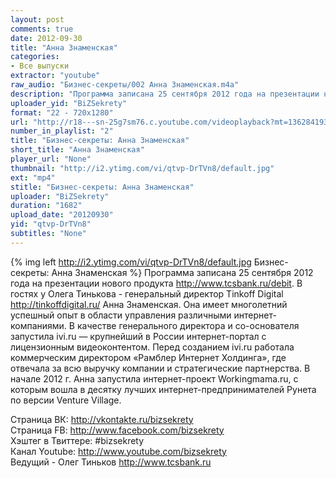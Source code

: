 ```yaml
---
layout: post
comments: true
date: 2012-09-30
title: "Анна Знаменская"
categories:
- Все выпуски
extractor: "youtube"
raw_audio: "Бизнес-секреты/002 Анна Знаменская.m4a"
description: "Программа записана 25 сентября 2012 года на презентации нового продукта http://www.tcsbank.ru/debit. В гостях у Олега Тинькова - генеральный директор Tinkoff Digital http://tinkoffdigital.ru/ Анна Знаменская. Она имеет многолетний успешный опыт в области управления различными интернет-компаниями. В качестве генерального директора и со-основателя запустила ivi.ru — крупнейший в России интернет-портал с лицензионным видеоконтентом. Перед созданием ivi.ru работала коммерческим директором «Рамблер Интернет Холдинга», где отвечала за всю выручку компании и стратегические партнерства. В начале 2012 г. Анна запустила интернет-проект Workingmama.ru, с которым вошла в десятку лучших интернет-предпринимателей Рунета по версии Venture Village.\n\nСтраница ВК: http://vkontakte.ru/bizsekrety\nСтраница FB: http://www.facebook.com/bizsekrety\nХэштег в Твиттере: #bizsekrety\nКанал Youtube: http://www.youtube.com/bizsekrety\nВедущий - Олег Тиньков  http://www.tcsbank.ru"
uploader_yid: "BiZSekrety"
format: "22 - 720x1280"
url: "http://r18---sn-25g7sm76.c.youtube.com/videoplayback?mt=1362841936&sparams=cp%2Cid%2Cip%2Cipbits%2Citag%2Cratebypass%2Csource%2Cupn%2Cexpire&upn=iZhDvPyQLNI&itag=22&ipbits=8&fexp=923128%2C914054%2C916611%2C920704%2C912806%2C902000%2C919512%2C929901%2C913605%2C925006%2C906938%2C931202%2C931401%2C908529%2C930803%2C920201%2C930101%2C930603%2C906834%2C926403&sver=3&newshard=yes&expire=1362865812&source=youtube&ratebypass=yes&key=yt1&cp=U0hVR1hRU19GTENONV9QS1dJOmduYTJNcjZ5bzM0&mv=m&ip=92.255.182.31&id=aadbe9f83ad3567f&ms=au&signature=89ECF8844DD9824C76C27C28E38849179C689A7D.5B431A144C5A8BF98DC4E8EF7F37DEDA1D0B361B"
number_in_playlist: "2"
title: "Бизнес-секреты: Анна Знаменская"
short_title: "Анна Знаменская"
player_url: "None"
thumbnail: "http://i2.ytimg.com/vi/qtvp-DrTVn8/default.jpg"
ext: "mp4"
stitle: "Бизнес-секреты: Анна Знаменская"
uploader: "BiZSekrety"
duration: "1682"
upload_date: "20120930"
yid: "qtvp-DrTVn8"
subtitles: "None"
---
```


{% img left http://i2.ytimg.com/vi/qtvp-DrTVn8/default.jpg Бизнес-секреты: Анна Знаменская %}
Программа записана 25 сентября 2012 года на презентации нового продукта http://www.tcsbank.ru/debit. В гостях у Олега Тинькова - генеральный директор Tinkoff Digital http://tinkoffdigital.ru/ Анна Знаменская. Она имеет многолетний успешный опыт в области управления различными интернет-компаниями. В качестве генерального директора и со-основателя запустила ivi.ru — крупнейший в России интернет-портал с лицензионным видеоконтентом. Перед созданием ivi.ru работала коммерческим директором «Рамблер Интернет Холдинга», где отвечала за всю выручку компании и стратегические партнерства. В начале 2012 г. Анна запустила интернет-проект Workingmama.ru, с которым вошла в десятку лучших интернет-предпринимателей Рунета по версии Venture Village.  
  
Страница ВК: http://vkontakte.ru/bizsekrety  
Страница FB: http://www.facebook.com/bizsekrety  
Хэштег в Твиттере: #bizsekrety  
Канал Youtube: http://www.youtube.com/bizsekrety  
Ведущий - Олег Тиньков  http://www.tcsbank.ru